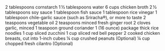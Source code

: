 2 tablespoons cornstarch
1 ½ tablespoons water
6 cups chicken broth
2 ½ tablespoons soy sauce
1 tablespoon fish sauce
1 tablespoon rice vinegar
1 tablespoon chile-garlic sauce (such as Sriracha®), or more to taste
2 teaspoons vegetable oil
2 teaspoons minced fresh ginger root
2 cloves garlic, minced
1 teaspoon ground coriander
1 (16 ounce) package thick rice noodles
1 cup sliced zucchini
1 cup sliced red bell pepper
2 cooked chicken breasts, cut into 1-inch cubes
¼ cup crushed peanuts (Optional)
¼ cup chopped fresh cilantro (Optional)